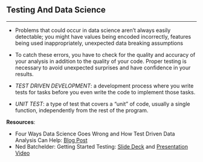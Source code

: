 Testing And Data Science
---
---

* Problems that could occur in data science aren’t always easily detectable; you might have values being encoded incorrectly, features being used inappropriately, unexpected data breaking assumptions

* To catch these errors, you have to check for the quality and accuracy of your analysis in addition to the quality of your code. Proper testing is necessary to avoid unexpected surprises and have confidence in your results.

* *TEST DRIVEN DEVELOPMENT*: a development process where you write tests for tasks before you even write the code to implement those tasks.

* *UNIT TEST*: a type of test that covers a “unit” of code, usually a single function, independently from the rest of the program.

**Resources**:
* Four Ways Data Science Goes Wrong and How Test Driven Data Analysis Can Help: [Blog Post](https://www.predictiveanalyticsworld.com/patimes/four-ways-data-science-goes-wrong-and-how-test-driven-data-analysis-can-help/6947/)
* Ned Batchelder: Getting Started Testing: [Slide Deck](https://speakerdeck.com/pycon2014/getting-started-testing-by-ned-batchelder) and [Presentation Video](https://www.youtube.com/watch?v=FxSsnHeWQBY)
